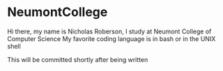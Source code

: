 # NeumontCollege

Hi there, my name is Nicholas Roberson, I study at Neumont College of Computer Science
My favorite coding language is in bash or in the UNIX shell

This will be committed shortly after being written
